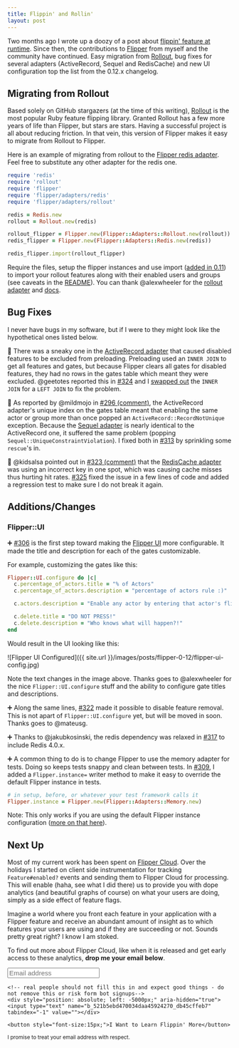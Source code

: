 ```yaml
---
title: Flippin' and Rollin'
layout: post
---
```


Two months ago I wrote up a doozy of a post about [flippin' feature at runtime](/flippin-features-at-runtime/). Since then, the contributions to [Flipper](https://github.com/jnunemaker/flipper) from myself and the community have continued. Easy migration from [Rollout](https://github.com/fetlife/rollout), bug fixes for several adapters (ActiveRecord, Sequel and RedisCache) and new UI configuration top the list from the 0.12.x changelog.

## Migrating from Rollout

Based solely on GitHub stargazers (at the time of this writing), [Rollout](https://github.com/fetlife/rollout) is the most popular Ruby feature flipping library. Granted Rollout has a few more years of life than Flipper, but stars are stars. Having a successful project is all about reducing friction. In that vein, this version of Flipper makes it easy to migrate from Rollout to Flipper.

Here is an example of migrating from rollout to the [Flipper redis adapter](https://github.com/jnunemaker/flipper/blob/067d8d198a05b75862ba5fc707d47cef22c099cf/docs/redis/README.md). Feel free to substitute any other adapter for the redis one.

```ruby
require 'redis'
require 'rollout'
require 'flipper'
require 'flipper/adapters/redis'
require 'flipper/adapters/rollout'

redis = Redis.new
rollout = Rollout.new(redis)

rollout_flipper = Flipper.new(Flipper::Adapters::Rollout.new(rollout))
redis_flipper = Flipper.new(Flipper::Adapters::Redis.new(redis))

redis_flipper.import(rollout_flipper)
```

Require the files, setup the flipper instances and use import ([added in 0.11](/flippin-features-at-runtime/)) to import your rollout features along with their enabled users and groups (see caveats in the  [README](https://github.com/jnunemaker/flipper/blob/master/docs/rollout/README.md)). You can thank @alexwheeler for the [rollout adapter](https://github.com/jnunemaker/flipper/pull/319) and [docs](https://github.com/jnunemaker/flipper/pull/328).


## Bug Fixes

I never have bugs in my software, but if I were to they might look like the hypothetical ones listed below.

:bug: There was a sneaky one in the [ActiveRecord adapter](https://github.com/jnunemaker/flipper/blob/067d8d198a05b75862ba5fc707d47cef22c099cf/docs/active_record/README.md) that caused disabled features to be excluded from preloading. Preloading used an `INNER JOIN` to get all features and gates, but because Flipper clears all gates for disabled features, they had no rows in the gates table which meant they were excluded.  @geetotes reported this in  [#324](https://github.com/jnunemaker/flipper/issues/324) and I [swapped out](https://github.com/jnunemaker/flipper/pull/327) the `INNER JOIN` for a `LEFT JOIN` to fix the problem.

:bug: As reported by @mildmojo in [#296 (comment)](https://github.com/jnunemaker/flipper/issues/296#issuecomment-339997906), the ActiveRecord adapter's unique index on the gates table meant that enabling the same actor or group more than once popped an `ActiveRecord::RecordNotUnique` exception. Because the [Sequel adapter](https://github.com/jnunemaker/flipper/blob/067d8d198a05b75862ba5fc707d47cef22c099cf/docs/sequel/README.md) is nearly identical to the ActiveRecord one, it suffered the same problem (popping `Sequel::UniqueConstraintViolation`). I fixed both in [#313](https://github.com/jnunemaker/flipper/pull/313) by sprinkling some `rescue`'s in.

:bug: @kidsalsa pointed out in [#323 (comment)](https://github.com/jnunemaker/flipper/issues/323#issuecomment-355622010) that the [RedisCache adapter](https://github.com/jnunemaker/flipper/blob/067d8d198a05b75862ba5fc707d47cef22c099cf/docs/Optimization.md#rediscache) was using an incorrect key in one spot, which was causing cache misses thus hurting hit rates. [#325](https://github.com/jnunemaker/flipper/pull/325) fixed the issue in a few lines of code and added a regression test to make sure I do not break it again.

## Additions/Changes

### Flipper::UI

:heavy_plus_sign: [#306](https://github.com/jnunemaker/flipper/pull/306) is the first step toward making the [Flipper UI](https://github.com/jnunemaker/flipper/blob/067d8d198a05b75862ba5fc707d47cef22c099cf/docs/ui/README.md) more configurable. It made the title and description for each of the gates customizable.

For example, customizing the gates like this:

```ruby
Flipper::UI.configure do |c|
  c.percentage_of_actors.title = "% of Actors"
  c.percentage_of_actors.description = "percentage of actors rule :)"

  c.actors.description = "Enable any actor by entering that actor's flipper_id"

  c.delete.title = "DO NOT PRESS!"
  c.delete.description = "Who knows what will happen?!"
end
```

Would result in the UI looking like this:

![Flipper UI Configured]({{ site.url }}/images/posts/flipper-0-12/flipper-ui-config.jpg)

Note the text changes in the image above. Thanks goes to @alexwheeler for the nice `Flipper::UI.configure` stuff and the ability to configure gate titles and descriptions.

:heavy_plus_sign: Along the same lines, [#322](https://github.com/jnunemaker/flipper/pull/322) made it possible to disable feature removal. This is not apart of `Flipper::UI.configure` yet, but will be moved in soon. Thanks goes to @mateusg.

:heavy_plus_sign: Thanks to @jakubkosinski, the redis dependency was relaxed in [#317](https://github.com/jnunemaker/flipper/pull/317) to include Redis 4.0.x.

:heavy_plus_sign: A common thing to do is to change Flipper to use the memory adapter for tests. Doing so keeps tests snappy and clean between tests. In [#309](https://github.com/jnunemaker/flipper/pull/309), I added a `Flipper.instance=` writer method to make it easy to override the default Flipper instance in tests.

```ruby
# in setup, before, or whatever your test framework calls it
Flipper.instance = Flipper.new(Flipper::Adapters::Memory.new)
```

Note: This only works if you are using the default Flipper instance configuration ([more on that here](/flippin-features-at-runtime/#default-instance)).

## Next Up

Most of my current work has been spent on [Flipper Cloud](https://featureflipper.com). Over the holidays I started on client side instrumentation for tracking `Feature#enabled?` events and sending them to Flipper Cloud for processing. This will enable (haha, see what I did there) us to provide you with dope analytics (and beautiful graphs of course) on what your users are doing, simply as a side effect of feature flags.

Imagine a world where you front each feature in your application with a Flipper feature and receive an abundant amount of insight as to which features your users are using and if they are succeeding or not. Sounds pretty great right? I know I am stoked.

To find out more about Flipper Cloud, like when it is released and get early access to these analytics, **drop me your email below**.

<div class="flipper-form">
  <form action="//fewerandfaster.us15.list-manage.com/subscribe/post?u=521b5ebd470034daa45924270&amp;id=db45cffeb7" method="post">
    <input name="EMAIL" type="email" placeholder="Email address" style="font-size:15px;" />

    <!-- real people should not fill this in and expect good things - do not remove this or risk form bot signups-->
    <div style="position: absolute; left: -5000px;" aria-hidden="true"><input type="text" name="b_521b5ebd470034daa45924270_db45cffeb7" tabindex="-1" value=""></div>

    <button style="font-size:15px;">I Want to Learn Flippin' More</button>
  </form>
</div>

<small>I promise to treat your email address with respect.</small>

